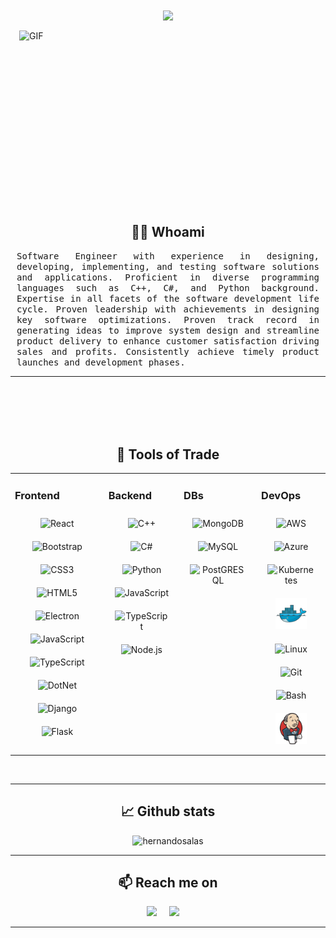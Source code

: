<div>
  
  <h1 align="center">
    <a href="https://git.io/typing-svg">
      <img src="https://readme-typing-svg.herokuapp.com/?lines=Hello!!!!+👋;+I'm+Hernando+Salas....;Nice+to+meet+you!&center=true&size=30">
    </a>
  </h1>

  <img style="margin: -10px" alt="GIF" src="https://github.com/abhisheknaiidu/abhisheknaiidu/blob/master/code.gif?raw=true" align="right" width="500" height="320" />

  <br/>

  <h2 align="center"> 👨‍💻 Whoami</h2>
  <div class="container">
    <p align="justify" style="margin: 10px">
      <samp> Software Engineer with experience in designing, developing, implementing, and testing software solutions and applications. Proficient in diverse programming languages such as C++, C#, and Python background. Expertise in all facets of the software development life cycle. Proven leadership with achievements in designing key software optimizations. Proven track record in generating ideas to improve system design and streamline product delivery to enhance customer satisfaction driving sales and profits. Consistently achieve timely product launches and development phases.
      </samp>
    </p>
  </div>



  <hr>
    <br> <br>
    <br> <br>

  <h2 align="center"> 🔭 Tools of Trade</h2>

  <table><tr><td valign="top" width="33%">

  ### Frontend  
  <div align="center">  
    <img style="margin: 10px" src="https://profilinator.rishav.dev/skills-assets/react-original-wordmark.svg" alt="React" height="50" />  
    <img style="margin: 10px" src="https://profilinator.rishav.dev/skills-assets/bootstrap-plain.svg" alt="Bootstrap" height="50" />  
    <img style="margin: 10px" src="https://profilinator.rishav.dev/skills-assets/css3-original-wordmark.svg" alt="CSS3" height="50" />  
    <img style="margin: 10px" src="https://profilinator.rishav.dev/skills-assets/html5-original-wordmark.svg" alt="HTML5" height="50" />  
    <img style="margin: 10px" src="https://profilinator.rishav.dev/skills-assets/electron-original.svg" alt="Electron" height="50" />  
    <img style="margin: 10px" src="https://profilinator.rishav.dev/skills-assets/javascript-original.svg" alt="JavaScript" height="50" />  
    <img style="margin: 10px" src="https://profilinator.rishav.dev/skills-assets/typescript-original.svg" alt="TypeScript" height="50" />   
    <img style="margin: 10px" src="https://raw.githubusercontent.com/zumrudu-anka/zumrudu-anka/master/images/dotnetcore.svg" alt="DotNet" height="50" />  
    <img style="margin: 10px" src="https://github.com/gilbarbara/logos/blob/master/logos/django-icon.svg" alt="Django" height="50" />  
    <img style="margin: 10px" src="https://github.com/detain/svg-logos/blob/master/svg/flask.svg" alt="Flask" height="50" />  
  </div></td><td valign="top" width="25%">

  ### Backend  
  <div align="center">  
    <img style="margin: 10px" src="https://profilinator.rishav.dev/skills-assets/cplusplus-original.svg" alt="C++" height="50" />  
    <img style="margin: 10px" src="https://raw.githubusercontent.com/MacroPower/MacroPower/master/img/csharp-original.svg" alt="C#" height="50" />  
    <img style="margin: 10px" src="https://profilinator.rishav.dev/skills-assets/python-original.svg" alt="Python" height="50" />  
    <img style="margin: 10px" src="https://profilinator.rishav.dev/skills-assets/javascript-original.svg" alt="JavaScript" height="50" />  
    <img style="margin: 10px" src="https://profilinator.rishav.dev/skills-assets/typescript-original.svg" alt="TypeScript" height="50" />  
    <img style="margin: 10px" src="https://profilinator.rishav.dev/skills-assets/nodejs-original-wordmark.svg" alt="Node.js" height="50" />  
  </div></td><td valign="top" width="25%">

  ### DBs
  <div align="center">  
    <img style="margin: 10px" src="https://profilinator.rishav.dev/skills-assets/mongodb-original-wordmark.svg" alt="MongoDB" height="50" />  
    <img style="margin: 10px" src="https://github.com/detain/svg-logos/blob/master/svg/mysql-5.svg" alt="MySQL" height="50" />  
    <img style="margin: 10px" src="https://github.com/zumrudu-anka/zumrudu-anka/blob/master/images/postgresql.svg" alt="PostGRESQL" height="50" />  
  </div></td><td valign="top" width="25%">


  ### DevOps  
  <div align="center">  
    <img style="margin: 10px" src="https://profilinator.rishav.dev/skills-assets/amazonwebservices-original-wordmark.svg" alt="AWS" height="50" />
    <img style="margin: 10px" src="https://github.com/AliasIO/Wappalyzer/blob/master/src/drivers/webextension/images/icons/azure.svg" alt="Azure" height="50" />  
    <img style="margin: 10px" src="https://profilinator.rishav.dev/skills-assets/kubernetes-icon.svg" alt="Kubernetes" height="50" />  
    <img style="margin: 10px" src="https://github.com/devicons/devicon/blob/master/icons/docker/docker-original.svg" alt="Docker" height="50" />  
    <img style="margin: 10px" src="https://profilinator.rishav.dev/skills-assets/linux-original.svg" alt="Linux" height="50" />  
    <img style="margin: 10px" src="https://profilinator.rishav.dev/skills-assets/git-scm-icon.svg" alt="Git" height="50" />  
    <img style="margin: 10px" src="https://profilinator.rishav.dev/skills-assets/gnu_bash-icon.svg" alt="Bash" height="50" />  
    <img style="margin: 10px" src="https://github.com/devicons/devicon/blob/master/icons/jenkins/jenkins-original.svg" alt="Jenkins" height="50" /> 
  </div></td width="25%"></tr></table> 


  <br/>  


  <hr>


  <h2 align="center"> 📈 Github stats</h2>
  <p align="center"> <img src="https://github-readme-stats.vercel.app/api?username=hernandosalas&show_icons=true&theme=gotham" alt="hernandosalas" />
  <hr>

  <h2  align="center">📫 Reach me on</h2>
  <p align="center">
    <a target="_blank"href="https://www.linkedin.com/in/hernandosalas/"><img src="https://img.shields.io/badge/linkedin-%230077B5.svg?&style=for-the-badge&logo=linkedin&logoColor=white" /></a>&nbsp;&nbsp;&nbsp;&nbsp;
    <a href="mailto:hernandosalas@gmail.com?subject=Hello%,%20From%20Github"><img src="https://img.shields.io/badge/gmail-%23D14836.svg?&style=for-the-badge&logo=gmail&logoColor=white" /></a>&nbsp;&nbsp;&nbsp;&nbsp;
  </p>

  <hr>
</div>
